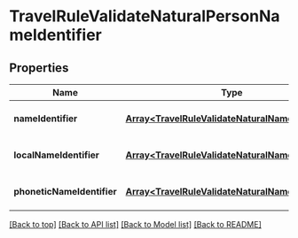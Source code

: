 # TravelRuleValidateNaturalPersonNameIdentifier

## Properties

|Name | Type | Description | Notes|
|------------ | ------------- | ------------- | -------------|
|**nameIdentifier** | [**Array&lt;TravelRuleValidateNaturalNameIdentifier&gt;**](TravelRuleValidateNaturalNameIdentifier.md) |  | [optional] [default to undefined]|
|**localNameIdentifier** | [**Array&lt;TravelRuleValidateNaturalNameIdentifier&gt;**](TravelRuleValidateNaturalNameIdentifier.md) |  | [optional] [default to undefined]|
|**phoneticNameIdentifier** | [**Array&lt;TravelRuleValidateNaturalNameIdentifier&gt;**](TravelRuleValidateNaturalNameIdentifier.md) |  | [optional] [default to undefined]|




[[Back to top]](#) [[Back to API list]](../../README.md#documentation-for-api-endpoints) [[Back to Model list]](../../README.md#documentation-for-models) [[Back to README]](../../README.md)
